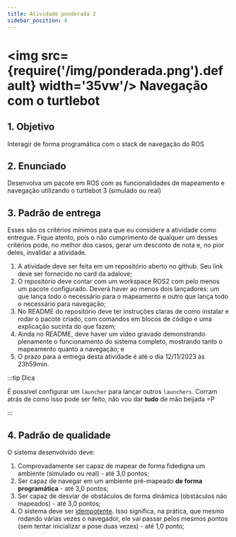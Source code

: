 ```yaml
---
title: Atividade ponderada 2
sidebar_position: 6
---
```


# <img src={require('/img/ponderada.png').default} width='35vw'/> Navegação com o turtlebot

## 1. Objetivo
Interagir de forma programática com o stack de navegação do ROS

## 2. Enunciado
Desenvolva um pacote em ROS com as funcionalidades de mapeamento e navegação
utilizando o turtlebot 3 (simulado ou real)

## 3. Padrão de entrega

Esses são os critérios mínimos para que eu considere a atividade como entregue.
Fique atento, pois o não cumprimento de qualquer um desses critérios pode, no
melhor dos casos, gerar um desconto de nota e, no pior deles, invalidar a
atividade.

1. A atividade deve ser feita em um repositório aberto no github. Seu link deve
   ser fornecido no card da adalove;
2. O repositório deve contar com um workspace ROS2 com pelo menos um pacote
   configurado. Deverá haver ao menos dois lançadores: um que lança todo o
   necessário para o mapeamento e outro que lança todo o necessário para
   navegação;
3. No README do repositório deve ter instruções claras de como instalar e rodar
   o pacote criado, com comandos em blocos de código e uma explicação sucinta
   do que fazem;
4. Ainda no README, deve haver um vídeo gravado demonstrando plenamente o
   funcionamento do sistema completo, mostrando tanto o mapeamento quanto a
   navegação; e
5. O prazo para a entrega desta atividade é até o dia 12/11/2023 às 23h59min.

:::tip Dica

É possível configurar um `launcher` para lançar outros `launchers`. Corram
atrás de como isso pode ser feito, não vou dar **tudo** de mão beijada =P

:::

## 4. Padrão de qualidade

O sistema desenvolvido deve:

1. Comprovadamente ser capaz de mapear de forma fidedigna um ambiente (simulado
   ou real) - até 3,0 pontos;
2. Ser capaz de navegar em um ambiente pré-mapeado **de forma programática** -
   até 3,0 pontos; 
3. Ser capaz de desviar de obstáculos de forma dinâmica (obstáculos não
   mapeados) - até 3,0 pontos; 
4. O sistema deve ser [idempotente](https://pagar.me/blog/idempotencia/). Isso
   significa, na prática, que mesmo rodando várias vezes o navegador, ele vai
   passar pelos mesmos pontos (sem tentar inicializar a pose duas vezes) - até 1,0 ponto;
